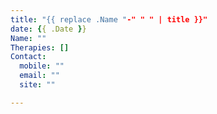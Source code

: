 ```yaml
---
title: "{{ replace .Name "-" " " | title }}"
date: {{ .Date }}
Name: ""
Therapies: []
Contact:
  mobile: ""
  email: ""
  site: ""

---
```


